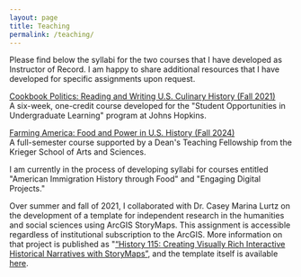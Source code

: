 ```yaml
---
layout: page
title: Teaching
permalink: /teaching/
---
```

Please find below the syllabi for the two courses that I have developed as Instructor of Record. I am happy to share additional resources that I have developed for specific assignments upon request.

[Cookbook Politics: Reading and Writing U.S. Culinary History (Fall 2021)](https://drive.google.com/file/d/1085nTHfoA0HWcivAln-rRRxJ-3Z8fumm/view?usp=sharing)  
A six-week, one-credit course developed for the "Student Opportunities in Undergraduate Learning" program at Johns Hopkins.

[Farming America: Food and Power in U.S. History (Fall 2024)](https://docs.google.com/document/d/1lhrJSAB0iccqM9Tk5j3k5RPL9W3KBJThOT6bi2Vzgpc/edit?usp=sharing)  
A full-semester course supported by a Dean's Teaching Fellowship from the Krieger School of Arts and Sciences.  
  
I am currently in the process of developing syllabi for courses entitled "American Immigration History through Food" and "Engaging Digital Projects."
  
Over summer and fall of 2021, I collaborated with Dr. Casey Marina Lurtz on the development of a template for independent research in the humanities and social sciences using ArcGIS StoryMaps. This assignment is accessible regardless of institutional subscription to the ArcGIS. More information on that project is published as "[“History 115: Creating Visually Rich Interactive Historical Narratives with StoryMaps”](https://krieger.jhu.edu/writing-program/projects/history/), and the template itself is available [here](https://teaching-research-storymaps-gisanddata.hub.arcgis.com/).  